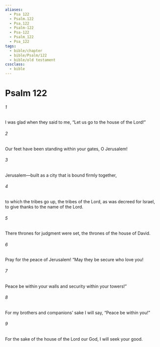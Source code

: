 ```yaml
---
aliases:
  - Psa 122
  - Psalm.122
  - Psa.122
  - Psalm-122
  - Psa-122
  - Psalm_122
  - Psa_122
tags:
  - bible/chapter
  - bible/Psalm/122
  - bible/old testament
cssclass:
  - bible
---
```


# Psalm 122

###### 1
I was glad when they said to me, “Let us go to the house of the Lord!”
###### 2
Our feet have been standing within your gates, O Jerusalem!
###### 3
Jerusalem—built as a city that is bound firmly together,
###### 4
to which the tribes go up, the tribes of the Lord, as was decreed for Israel, to give thanks to the name of the Lord.
###### 5
There thrones for judgment were set, the thrones of the house of David.
###### 6
Pray for the peace of Jerusalem! “May they be secure who love you!
###### 7
Peace be within your walls and security within your towers!”
###### 8
For my brothers and companions’ sake I will say, “Peace be within you!”
###### 9
For the sake of the house of the Lord our God, I will seek your good.


